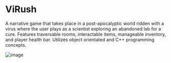 # ViRush
A narrative game that takes place in a post-apocalyptic world ridden with a virus where the user plays as a scientist exploring an abandoned lab for a cure. Features traversable rooms, interactable items, manageable inventory, and player health bar. Utilizes object orientated and C++ programming concepts.

![image](https://user-images.githubusercontent.com/50275188/216461836-efa40d61-9ca2-4d27-a731-3e9c69e66bdb.png)

